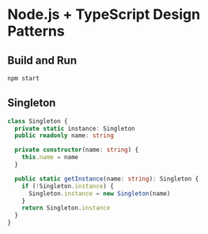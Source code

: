 # Node.js + TypeScript Design Patterns

## Build and Run

```sh
npm start
```

## Singleton

```ts
class Singleton {
  private static instance: Singleton
  public readonly name: string

  private constructor(name: string) {
    this.name = name
  }

  public static getInstance(name: string): Singleton {
    if (!Singleton.instance) {
      Singleton.instance = new Singleton(name)
    }
    return Singleton.instance
  }
}
```
